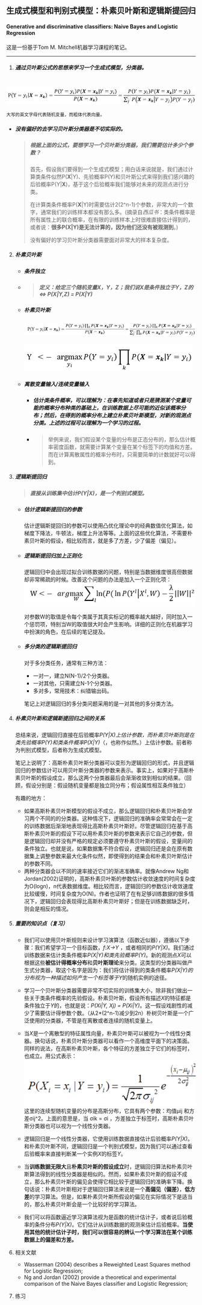 ## 生成式模型和判别式模型：朴素贝叶斯和逻辑斯提回归

#### Generative and discriminative classifiers: Naive Bayes and Logistic Regression

这是一份基于Tom M. Mitchell机器学习课程的笔记。

------

1. ##### 通过贝叶斯公式的思想来学习一个*生成式模型*，分类器。

   ![](../pics/bayes-rules.png)

   	大写的英文字母代表随机变量，而粗体代表向量。

   - ##### 没有**偏好**的去学习贝叶斯分类器是不切实际的。

     > ##### 根据上面的公式，要想学习一个贝叶斯分类器，我们需要估计多少个参数？
     >
     > 首先，假设我们要得到一个生成式模型；用白话来说就是，我们通过计算类条件似然P(**X**|Y)、先验概率P(Y)和贝叶斯公式来得到我们感兴趣的后验概率P(Y|**X**)，基于这个后验概率我们能够对未来的观测点进行分类。
     >
     > 在计算类条件概率P(**X**|Y)时需要估计2(2^n-1)个参数，非常大的一个数字，通常我们的训练样本都没有那么多。(摘录自*西瓜书*：类条件概率是所有属性上的联合概率，在有限的训练样本上时很难直接估计得到的，或者说：**很多P(X|Y)是无法计算的，因为他们还没有被观测到**。)
     >
     > 没有偏好的学习贝叶斯分类器需要面对非常大的样本复杂度。

2. ##### 朴素贝叶斯

   - ##### 条件独立

   - > ##### 定义：给定三个随机变量X，Y，Z；我们说X是条件独立于Y，Z的 <=> P(X|Y,Z) = P(X|Y)

   - ##### 朴素贝叶斯

     ##### ![Naivebays](../pics/Naivebays.PNG)

     ![NBClassificationRules](../pics/NBClassificationRules.PNG)

   - ##### 离散变量输入/连续变量输入

     - ##### 估计类条件概率，可以理解为：在事先知道或者只是猜测某个变量可能的概率分布种类的基础上，在训练数据上尽可能的近似该概率分布；然后，在得到的概率分布上建立朴素贝叶斯模型，对新的观测点分类。上述的过程可以理解为一个学习的过程。

     - > 举例来说，我们假设某个变量的分布是正态分布的，那么估计概率密度函数，就需要计算某个变量在某个标签下的均值和方差。而在计算离散属性的概率分布时，只需要简单的计数就好可以得到。

3. ##### 逻辑斯提回归

   > ##### 直接从训练集中估计*P(Y|X)*，是一个*判别式模型*。

   - ##### 估计逻辑斯提回归的参数

     估计逻辑斯提回归的参数可以使用凸优化理论中的经典数值优化算法，如梯度下降法，牛顿法，梯度上升法等等。上面的这些优化算法，不需要朴素贝叶斯的假设，相比较而言，就是多了方差，少了偏差（偏见）。

   - ##### 逻辑斯提回归加上正则化

     逻辑回归中会出现过拟合训练数据的问题，特别是当数据维度很高但数据却非常稀疏的时候。改善这个问题的办法是加入一个正则化项：![logistic-regression-mle-regularization](../pics/logistic-regression-mle-regularization.PNG)

     对参数W的取值是令每个类属于其真实标记的概率越大越好，同时加入一个惩罚项，特别当W的取值很大时会产生影响。详细的正则化在机器学习中扮演的角色，在后续的笔记提及。

   - ##### 多分类的逻辑斯提回归

     对于多分类任务，通常有三种方法：

     - 一对一，建立N(N-1)/2个分类器。
     - 一对其他，只需建立N-1个分类器。
     - 多对多，常用技术：纠错输出码。

     笔记上对逻辑回归的多分类问题采用的是一对其他的多分类方法。

4. ##### 朴素贝叶斯和逻辑斯提回归之间的关系

   总结来说，逻辑回归直接在后验概率*P(Y|X)*上估计参数，而朴素贝叶斯则是在类先验概率*P(Y)*和类条件概率*P(X|Y)*（，也称作似然。）上估计参数。前者称为判别式模型，后者称为生成式模型。

   笔记上说明了：高斯朴素贝叶斯分类器可以变形为逻辑回归的形式，并且逻辑回归的参数估计可以用贝叶斯分类器的参数来表示。事实上，如果对于高斯朴素贝叶斯的假设成立，那么这两个分类器最后会渐渐收敛到相似的结果。（回顾，假设分别是：假设随机变量都是独立同分布；假设属性相互条件独立）

   有趣的地方：

   - 如果高斯朴素贝叶斯模型的假设不成立，那么逻辑回归和朴素贝叶斯会学习两个不同的的分类器。这种情况下，逻辑回归的准确率会常常会在一定的训练数据后渐渐地表现得比高斯朴素贝叶斯好。尽管逻辑回归在基于高斯朴素贝叶斯的假设下可以用朴素贝叶斯的参数来表示它自己的参数，但是逻辑回归却并没有严格的规定必须要遵守朴素贝叶斯的假设，变量间的条件独立。也就是说，如果数据集不符合假设，逻辑回归还是会在原有数据集上调整参数来最大化条件似然，即使得到的结果会和朴素贝叶斯估计的参数不同。
   - 两种分类器会以不同的速率接近它们的渐进准确率。就像Andrew Ng和Jordan(2002)证明的，高斯朴素贝叶斯的参数估计收敛速度的时间复杂度为O(logn)，n代表数据维度。相比较而言，逻辑回归的参数估计收敛速度比较缓慢，时间复杂度为O(N)。作者也证明了在有足够训练数据的很多情况下，逻辑回归会表现得比高斯朴素贝叶斯好；但是在训练数据缺乏时，则会是相反的情况。

5. ##### 重要的知识点（复习）

   - 我们可以使用贝叶斯规则来设计学习演算法（函数近似器），遵循以下步骤：我们希望学习一个目标函数，*f:X->Y* ，或者相同的*P(Y|X)*。我们通过训练数据来估计类条件概率*P(X|Y)*和类先验概率*P(Y)*。新的观测点*X*可以根据这些**被估计得概率分布**和**贝叶斯理论**来分类。这类型的分类器叫做产生式分类器，取这个名字是因为：我们将估计得到的类条件概率*P(X|Y)*的分布视为一种描述如何产生一个标签等于*Y*的随机实例的途径。


   - 学习一个贝叶斯分类器需要非常不切实际的训练集大小，除非我们做出一些关于类条件概率的先验假设。朴素贝叶斯，假设所有描述*X*的特征都是条件独立于*Y*的，也就是说：*P(Xi|Y, Xj) = P(Xi|Y)*。这一假设戏剧性的减少了需要估计得参数个数。（从2*(2^n-1)减少到2n）朴树贝叶斯是一个广泛使用的分类器，不管是在离散或者连续的随机变量上。


   - 当*X*是一个离散型的特征属性向量，朴素贝叶斯可以被视为一个线性分类器。换句话说，朴素贝叶斯分类器可以看作一个高维度平面下的决策面。同样的说法，在高斯朴素贝叶斯，各个特征的方差独立于它们的标签时，也成立。用公式表示：![](../pics/GBN.PNG)																												这里的连续型随机变量的分布是高斯分布，它具有两个参数：均值μij 和方差σij^2。上面的意思是，当 σik = σi ，方差独立于标签时，高斯朴素贝叶斯分类器也可以视为一个线性分类器。


   - 逻辑回归是一个线性分类器，它使用训练数据直接估计后验概率*P(Y|X)*。和朴素贝叶斯不同，逻辑回归是一个判别式模型，因为我们可以通过查看后验概率来直接判断某一个实例*X*的标签*Y*。


   - 当**训练数据无限大**且**朴素贝叶斯的假设成立**时，逻辑回归算法和朴素贝叶斯算法得到的线性分类器是相似的。然而，如果朴素贝叶斯的假设不成立，那么朴素贝叶斯的偏见会使得它相比较于逻辑回归的准确率下降。换句话说：朴素贝叶斯相对于逻辑回归算法来说是一个**高偏见（偏差）**，**低方差**的学习算法。但是，如果朴素贝叶斯所假设的偏见在实际情况下是适当的，那么朴素贝叶斯会是一个比较好的学习算法。


   - 我们可以将函数逼近学习演算法视为是函数的统计估计子，或者说后验概率的条件分布*P(Y|X)*。它们估计从训练数据的观测来估计后验概率。**当使用其他的统计估计子时，我们可以很容易的辨认一个学习算法在某个训练数据上的偏差和方差。**

6. 相关文献

   - Wasserman (2004) describes a Reweighted Least Squares method for Logistic Regression;
   - Ng and Jordan (2002) provide a theoretical and experimental comparison of the Naive Bayes classifier and Logistic Regression;

7. 练习

